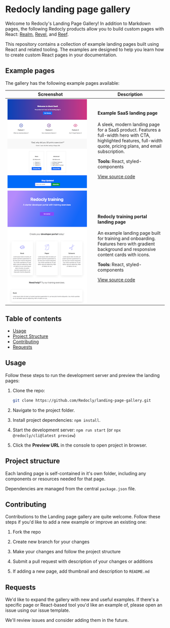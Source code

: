# Redocly landing page gallery

Welcome to Redocly's Landing Page Gallery!
In addition to Markdown pages, the following Redocly products allow you to build custom pages with React: [Realm](https://redocly.com/realm), [Revel](https://redocly.com/revel), and [Reef](https://redocly.com/reef).

This repository contains a collection of example landing pages built using React and related tooling.
The examples are designed to help you learn how to create custom React pages in your documentation.

## Example pages

The gallery has the following example pages available:

<table>
  <thead>
    <tr>
      <th>Screenshot</th>
      <th>Description</th>
    </tr>
  </thead>
  <tbody>
    <tr>
      <td>
        <img 
          src="images/example-saas-thumbnail.png"
          alt="Example SaaS landing page thumbnail"
          style="max-width: 360px; margin-right: 20px"
        />
      </td>
      <td>
        <h4>Example SaaS landing page</h4>
        <p>
          A sleek, modern landing page for a SaaS product. Features a full-width hero with CTA, highlighted features, full-width quote, pricing plans, and email subscription.
        </p>
        <p><b>Tools:</b> React, styled-components</p>
        <p><a href="example-saas/index.page.tsx">View source code</a></p>
      </td>
    </tr>
    <tr>
      <td>
        <img 
          src="images/training-portal-thumbnail.png"
          alt="Training portal landing page thumbnail"
          style="max-width: 400px; margin-right: 20px;"
        />
      </td>
      <td>
        <h4>Redocly training portal landing page</h4>
        <p>
          An example landing page built for training and onboarding. Features hero with gradient background and responsive content cards with icons.
        </p>
        <p><b>Tools:</b> React, styled-components</p>
        <p><a href="legacy-portal/training.page.tsx">View source code</a></p>
      </td>
    </tr>
  </tbody>
</table>

## Table of contents

- [Usage](#usage)
- [Project Structure](#project-structure)
- [Contributing](#contributing)
- [Requests](#requests)

## Usage

Follow these steps to run the development server and preview the landing pages:

1. Clone the repo:

    ```bash
    git clone https://github.com/Redocly/landing-page-gallery.git
    ```

1. Navigate to the project folder.

1. Install project dependencies: `npm install`.

1. Start the development server: `npm run start` (or `npx @redocly/cli@latest preview`)

1. Click the **Preview URL** in the console to open project in browser.

## Project structure

Each landing page is self-contained in it's own folder, including any components or resources needed for that page.

Dependencies are managed from the central `package.json` file.

## Contributing

Contributions to the Landing page gallery are quite welcome.
Follow these steps if you'd like to add a new example or improve an existing one:

1. Fork the repo

1. Create new branch for your changes

1. Make your changes and follow the project structure

1. Submit a pull request with description of your changes or additions

1. If adding a new page, add thumbnail and description to `README.md`

## Requests

We'd like to expand the gallery with new and useful examples.
If there's a specific page or React-based tool you'd like an example of, please open an issue using our issue template.

We'll review issues and consider adding them in the future.

